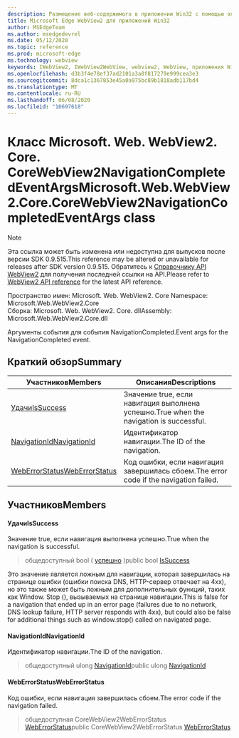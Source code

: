 ```yaml
---
description: Размещение веб-содержимого в приложении Win32 с помощью элемента управления Microsoft Edge WebView2
title: Microsoft Edge WebView2 для приложений Win32
author: MSEdgeTeam
ms.author: msedgedevrel
ms.date: 05/12/2020
ms.topic: reference
ms.prod: microsoft-edge
ms.technology: webview
keywords: IWebView2, IWebView2WebView, webview2, WebView, приложения Win32, Win32, EDGE, ICoreWebView2, ICoreWebView2Controller, элемент управления "веб-браузер", HTML Edge
ms.openlocfilehash: d3b3f4e78ef37ad2101a3a8f817279e999cea3e3
ms.sourcegitcommit: 8dca1c1367853e45a0a975bc89b1818adb117bd4
ms.translationtype: MT
ms.contentlocale: ru-RU
ms.lasthandoff: 06/08/2020
ms.locfileid: "10697618"
---
```

# <span data-ttu-id="7a20d-104">Класс Microsoft. Web. WebView2. Core. CoreWebView2NavigationCompletedEventArgs</span><span class="sxs-lookup"><span data-stu-id="7a20d-104">Microsoft.Web.WebView2.Core.CoreWebView2NavigationCompletedEventArgs class</span></span> 

> [!NOTE]
> <span data-ttu-id="7a20d-105">Эта ссылка может быть изменена или недоступна для выпусков после версии SDK 0.9.515.</span><span class="sxs-lookup"><span data-stu-id="7a20d-105">This reference may be altered or unavailable for releases after SDK version 0.9.515.</span></span> <span data-ttu-id="7a20d-106">Обратитесь к [Справочнику API WebView2](../../../webview2-api-reference.md) для получения последней ссылки на API.</span><span class="sxs-lookup"><span data-stu-id="7a20d-106">Please refer to [WebView2 API reference](../../../webview2-api-reference.md) for the latest API reference.</span></span>

<span data-ttu-id="7a20d-107">Пространство имен: Microsoft. Web. WebView2. Core </span><span class="sxs-lookup"><span data-stu-id="7a20d-107">Namespace: Microsoft.Web.WebView2.Core</span></span>\
<span data-ttu-id="7a20d-108">Сборка: Microsoft. Web. WebView2. Core. dll</span><span class="sxs-lookup"><span data-stu-id="7a20d-108">Assembly: Microsoft.Web.WebView2.Core.dll</span></span>

<span data-ttu-id="7a20d-109">Аргументы события для события NavigationCompleted.</span><span class="sxs-lookup"><span data-stu-id="7a20d-109">Event args for the NavigationCompleted event.</span></span>

## <span data-ttu-id="7a20d-110">Краткий обзор</span><span class="sxs-lookup"><span data-stu-id="7a20d-110">Summary</span></span>

 <span data-ttu-id="7a20d-111">Участников</span><span class="sxs-lookup"><span data-stu-id="7a20d-111">Members</span></span>                        | <span data-ttu-id="7a20d-112">Описания</span><span class="sxs-lookup"><span data-stu-id="7a20d-112">Descriptions</span></span>
--------------------------------|---------------------------------------------
[<span data-ttu-id="7a20d-113">Удачи</span><span class="sxs-lookup"><span data-stu-id="7a20d-113">IsSuccess</span></span>](#issuccess) | <span data-ttu-id="7a20d-114">Значение true, если навигация выполнена успешно.</span><span class="sxs-lookup"><span data-stu-id="7a20d-114">True when the navigation is successful.</span></span>
[<span data-ttu-id="7a20d-115">NavigationId</span><span class="sxs-lookup"><span data-stu-id="7a20d-115">NavigationId</span></span>](#navigationid) | <span data-ttu-id="7a20d-116">Идентификатор навигации.</span><span class="sxs-lookup"><span data-stu-id="7a20d-116">The ID of the navigation.</span></span>
[<span data-ttu-id="7a20d-117">WebErrorStatus</span><span class="sxs-lookup"><span data-stu-id="7a20d-117">WebErrorStatus</span></span>](#weberrorstatus) | <span data-ttu-id="7a20d-118">Код ошибки, если навигация завершилась сбоем.</span><span class="sxs-lookup"><span data-stu-id="7a20d-118">The error code if the navigation failed.</span></span>

## <span data-ttu-id="7a20d-119">Участников</span><span class="sxs-lookup"><span data-stu-id="7a20d-119">Members</span></span>

#### <span data-ttu-id="7a20d-120">Удачи</span><span class="sxs-lookup"><span data-stu-id="7a20d-120">IsSuccess</span></span> 

<span data-ttu-id="7a20d-121">Значение true, если навигация выполнена успешно.</span><span class="sxs-lookup"><span data-stu-id="7a20d-121">True when the navigation is successful.</span></span>

> <span data-ttu-id="7a20d-122">общедоступный bool ( [успешно](#issuccess) )</span><span class="sxs-lookup"><span data-stu-id="7a20d-122">public bool [IsSuccess](#issuccess)</span></span>

<span data-ttu-id="7a20d-123">Это значение является ложным для навигации, которая завершилась на странице ошибки (ошибки поиска DNS, HTTP-сервер отвечает на 4xx), но это также может быть ложным для дополнительных функций, таких как Window. Stop (), вызываемых на странице навигации.</span><span class="sxs-lookup"><span data-stu-id="7a20d-123">This is false for a navigation that ended up in an error page (failures due to no network, DNS lookup failure, HTTP server responds with 4xx), but could also be false for additional things such as window.stop() called on navigated page.</span></span>

#### <span data-ttu-id="7a20d-124">NavigationId</span><span class="sxs-lookup"><span data-stu-id="7a20d-124">NavigationId</span></span> 

<span data-ttu-id="7a20d-125">Идентификатор навигации.</span><span class="sxs-lookup"><span data-stu-id="7a20d-125">The ID of the navigation.</span></span>

> <span data-ttu-id="7a20d-126">общедоступный ulong [NavigationId](#navigationid)</span><span class="sxs-lookup"><span data-stu-id="7a20d-126">public ulong [NavigationId](#navigationid)</span></span>

#### <span data-ttu-id="7a20d-127">WebErrorStatus</span><span class="sxs-lookup"><span data-stu-id="7a20d-127">WebErrorStatus</span></span> 

<span data-ttu-id="7a20d-128">Код ошибки, если навигация завершилась сбоем.</span><span class="sxs-lookup"><span data-stu-id="7a20d-128">The error code if the navigation failed.</span></span>

> <span data-ttu-id="7a20d-129">общедоступная CoreWebView2WebErrorStatus [WebErrorStatus](#weberrorstatus)</span><span class="sxs-lookup"><span data-stu-id="7a20d-129">public CoreWebView2WebErrorStatus [WebErrorStatus](#weberrorstatus)</span></span>

